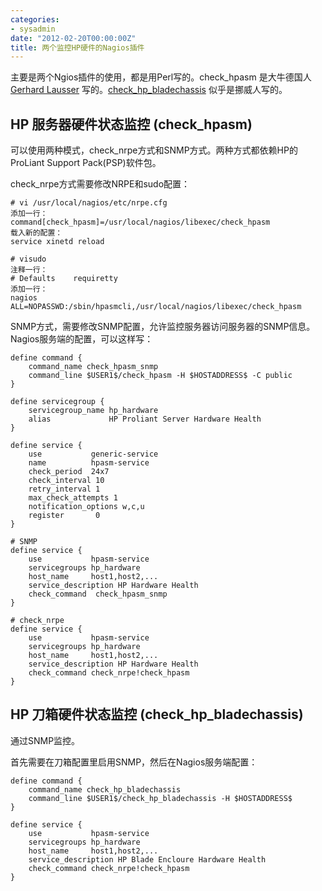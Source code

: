 ```yaml
---
categories:
- sysadmin
date: "2012-02-20T00:00:00Z"
title: 两个监控HP硬件的Nagios插件
---
```


主要是两个Ngios插件的使用，都是用Perl写的。check_hpasm 是大牛德国人 [Gerhard Lausser](https://github.com/lausser) 写的。[check_hp_bladechassis](http://folk.uio.no/trondham/software/) 似乎是挪威人写的。

## HP 服务器硬件状态监控 (check_hpasm)

可以使用两种模式，check_nrpe方式和SNMP方式。两种方式都依赖HP的ProLiant Support Pack(PSP)软件包。

check_nrpe方式需要修改NRPE和sudo配置：

    # vi /usr/local/nagios/etc/nrpe.cfg
	添加一行：
	command[check_hpasm]=/usr/local/nagios/libexec/check_hpasm
	载入新的配置：
	service xinetd reload

	# visudo
	注释一行：
    # Defaults    requiretty
	添加一行：
	nagios ALL=NOPASSWD:/sbin/hpasmcli,/usr/local/nagios/libexec/check_hpasm

SNMP方式，需要修改SNMP配置，允许监控服务器访问服务器的SNMP信息。Nagios服务端的配置，可以这样写：

	define command {
		command_name check_hpasm_snmp
		command_line $USER1$/check_hpasm -H $HOSTADDRESS$ -C public
	}

	define servicegroup {
		servicegroup_name hp_hardware
		alias             HP Proliant Server Hardware Health
	}

	define service {
		use           generic-service
		name          hpasm-service
		check_period  24x7
		check_interval 10
		retry_interval 1
		max_check_attempts 1
		notification_options w,c,u
		register       0
	}

	# SNMP
	define service {
		use           hpasm-service
		servicegroups hp_hardware
		host_name     host1,host2,...
		service_description HP Hardware Health
		check_command  check_hpasm_snmp
	}

    # check_nrpe
	define service {
		use           hpasm-service
		servicegroups hp_hardware
		host_name     host1,host2,...
		service_description HP Hardware Health
		check_command check_nrpe!check_hpasm
	}

## HP 刀箱硬件状态监控 (check_hp_bladechassis)

通过SNMP监控。

首先需要在刀箱配置里启用SNMP，然后在Nagios服务端配置：

	define command {
		command_name check_hp_bladechassis
		command_line $USER1$/check_hp_bladechassis -H $HOSTADDRESS$
	}

	define service {
		use           hpasm-service
		servicegroups hp_hardware
		host_name     host1,host2,...
		service_description HP Blade Encloure Hardware Health
		check_command check_nrpe!check_hpasm
	}
